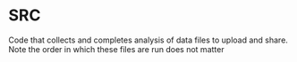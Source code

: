 
# SRC

Code that collects and completes analysis of data files to upload and share. Note the order in which these files are run does not matter